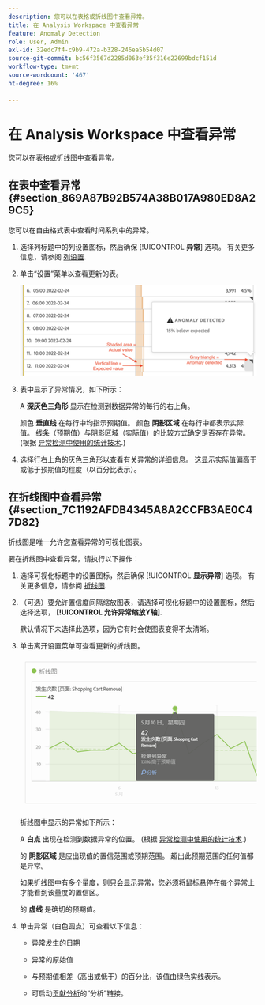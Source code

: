 ```yaml
---
description: 您可以在表格或折线图中查看异常。
title: 在 Analysis Workspace 中查看异常
feature: Anomaly Detection
role: User, Admin
exl-id: 32edc7f4-c9b9-472a-b328-246ea5b54d07
source-git-commit: bc56f3567d2285d063ef35f316e22699bdcf151d
workflow-type: tm+mt
source-wordcount: '467'
ht-degree: 16%

---
```


# 在 Analysis Workspace 中查看异常

您可以在表格或折线图中查看异常。

## 在表中查看异常 {#section_869A87B92B574A38B017A980ED8A29C5}

您可以在自由格式表中查看时间系列中的异常。

1. 选择列标题中的列设置图标，然后确保 [!UICONTROL **异常**] 选项。 有关更多信息，请参阅 [列设置](/help/analyze/analysis-workspace/visualizations/freeform-table/column-row-settings/column-settings.md).

1. 单击“设置”菜单以查看更新的表。

   ![](assets/anomaly_detected.png)

1. 表中显示了异常情况，如下所示：

   A **深灰色三角形** 显示在检测到数据异常的每行的右上角。

   颜色 **垂直线** 在每行中均指示预期值。 颜色 **阴影区域** 在每行中都表示实际值。 线条（预期值）与阴影区域（实际值）的比较方式确定是否存在异常。 (根据 [异常检测中使用的统计技术](/help/analyze/analysis-workspace/virtual-analyst/c-anomaly-detection/statistics-anomaly-detection.md).)

1. 选择行右上角的灰色三角形以查看有关异常的详细信息。 这显示实际值偏高于或低于预期值的程度（以百分比表示）。

## 在折线图中查看异常 {#section_7C1192AFDB4345A8A2CCFB3AE0C47D82}

折线图是唯一允许您查看异常的可视化图表。

要在折线图中查看异常，请执行以下操作：

1. 选择可视化标题中的设置图标，然后确保 [!UICONTROL **显示异常**] 选项。 有关更多信息，请参阅 [折线图](/help/analyze/analysis-workspace/visualizations/line.md).

1. （可选）要允许置信度间隔缩放图表，请选择可视化标题中的设置图标，然后选择选项， **[!UICONTROL 允许异常缩放Y轴]**.

   默认情况下未选择此选项，因为它有时会使图表变得不太清晰。

1. 单击离开设置菜单可查看更新的折线图。

   ![](assets/anomaly_linechart.png)

   折线图中显示的异常如下所示：

   A **白点** 出现在检测到数据异常的位置。 (根据 [异常检测中使用的统计技术](/help/analyze/analysis-workspace/virtual-analyst/c-anomaly-detection/statistics-anomaly-detection.md).)

   的 **阴影区域** 是应出现值的置信范围或预期范围。 超出此预期范围的任何值都是异常。

   如果折线图中有多个量度，则只会显示异常，您必须将鼠标悬停在每个异常上才能看到该量度的置信区。

   的 **虚线** 是确切的预期值。

1. 单击异常（白色圆点）可查看以下信息：

   * 异常发生的日期

   * 异常的原始值

   * 与预期值相差（高出或低于）的百分比，该值由绿色实线表示。

   * 可启动[贡献分析](/help/analyze/analysis-workspace/virtual-analyst/contribution-analysis/ca-tokens.md)的“分析”链接。





